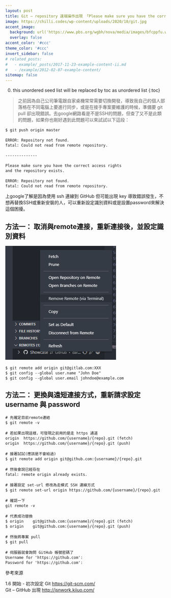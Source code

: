 ```yaml
---
layout: post
title: Git – repository 遠端操作出現 「Please make sure you have the correct access rights...SSH或權限錯誤 - GitHub
image: https://chilli.codes/wp-content/uploads/2020/10/git.jpg
accent_image: 
  background: url('https://www.pbs.org/wgbh/nova/media/images/bfcppfu.width-800.png') center/cover
  overlay: false
accent_color: '#ccc'
theme_color: '#ccc'
invert_sidebar: false
# related_posts:
#   - example/_posts/2017-11-23-example-content-ii.md
#   - /example/2012-02-07-example-content/
sitemap: false
---
```


0. this unordered seed list will be replaced by toc as unordered list
{:toc}

> 之前因為自己公司筆電跟自家桌機常常需要切換開發，導致我自己的個人部落格在不同電腦上要進行同步，或是在接手專案要維護的時候，準備要 git pull 卻出現錯誤。去google網路看是不是SSH的問題，但查了又不是此類的問題，如果你也剛好遇到此問題可以來試試以下這段：

```
$ git push origin master

ERROR: Repository not found.
fatal: Could not read from remote repository.

--------------

Please make sure you have the correct access rights
and the repository exists.
 
ERROR: Repository not found.
fatal: Could not read from remote repository.

```

上google了解是因為使用 ssh 連線到 GitHub 但可能出現 key 導致錯誤發生，不想再替換SSH或重新安裝的人，可以重新設定識別資料或是設置password來解決這個困擾。
 
## 方法一： 取消與remote連接，重新連接後，並設定識別資料

![](/assets/img/blog/2021-07-10_154323.png)

```
$ git remote add origin git@gitlab.com:XXX
$ git config --global user.name "John Doe"
$ git config --global user.email johndoe@example.com

```
## 方法二： 更換與遠短連接方式，重新請求設定 username 與 password 

```
# 先確定目前remote連結
$ git remote -v
 
# 若如果出現這樣，可發現之前用的是走 https 通道
origin	https://github.com/{username}/{repo}.git (fetch)
origin	https://github.com/{username}/{repo}.git (push)
 
# 接著試試(應該是不會給過)
$ git remote add origin git@github.com:{username}/{repo}.git
 
# 然後會說已經存在
fatal: remote origin already exists.
 
# 接著設定 set-url 修改為走模式 SSH 連線方式
$ git remote set-url origin https://github.com/{username}/{repo}.git
 
# 確認一下
git remote -v
 
# 代表成功替換
$ origin	git@github.com:{username}/{repo}.git (fetch)
$ origin	git@github.com:{username}/{repo}.git (push)
 
# 然後將專案 pull 
$ git pull
 
# 伺服器就會詢問 GitHub 帳號密碼了
Username for 'https://github.com': 
Password for 'https://github.com': 

```


參考來源

1.6 開始 - 初次設定 Git https://git-scm.com/ <br>
Git – GitHub 出現 http://jsnwork.kiiuo.com/